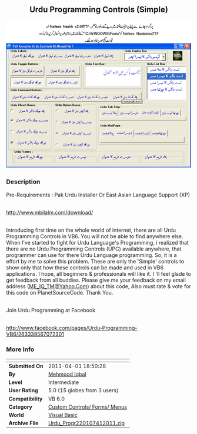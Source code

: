 ﻿<div align="center">

## Urdu Programming Controls \(Simple\)

<img src="PIC2011411237322372.gif">
</div>

### Description

Pre-Requirements : Pak Urdu Installer Or East Asian Language Support (XP)

<br>http://www.mbilalm.com/download/</br>

<br>Introducing first time on the whole world of internet, there are all Urdu Programming Controls in VB6. You will not be able to find anywhere else. When I've started to fight for Urdu Language's Programming, i realized that there are no Urdu Programming Controls (UPC) available anywhere, that programmer can use for there Urdu Language programming. So, it is a effort by me to solve this problem. These are only the 'Simple' controls to show only that how these controls can be made and used in VB6 applications. I hope, all beginners & professionals will like it. I 'll feel glade to get feedback from all buddies. Please give me your feedback on my email address (ME_IQ_TM@Yahoo.Com) about this code, Also must rate & vote for this code on PlanetSourceCode. Thank You.</br>

<br>Join Urdu Programming at Facebook</br>

<br>http://www.facebook.com/pages/Urdu-Programming-VB6/263338567072301</br>
 
### More Info
 


<span>             |<span>
---                |---
**Submitted On**   |2011-04-01 18:50:28
**By**             |[Mehmood Iqbal](https://github.com/Planet-Source-Code/PSCIndex/blob/master/ByAuthor/mehmood-iqbal.md)
**Level**          |Intermediate
**User Rating**    |5.0 (15 globes from 3 users)
**Compatibility**  |VB 6\.0
**Category**       |[Custom Controls/ Forms/  Menus](https://github.com/Planet-Source-Code/PSCIndex/blob/master/ByCategory/custom-controls-forms-menus__1-4.md)
**World**          |[Visual Basic](https://github.com/Planet-Source-Code/PSCIndex/blob/master/ByWorld/visual-basic.md)
**Archive File**   |[Urdu\_Progr220107412011\.zip](https://github.com/Planet-Source-Code/mehmood-iqbal-urdu-programming-controls-simple__1-73840/archive/master.zip)








